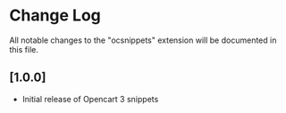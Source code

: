# Change Log

All notable changes to the "ocsnippets" extension will be documented in this file.

## [1.0.0]

- Initial release of Opencart 3 snippets
